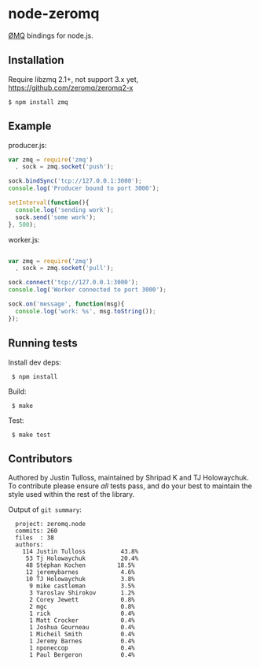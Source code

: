 # node-zeromq

  [ØMQ](http://www.zeromq.org/) bindings for node.js.

## Installation

Require libzmq 2.1+, not support 3.x yet, https://github.com/zeromq/zeromq2-x

    $ npm install zmq

## Example

producer.js:

```js
var zmq = require('zmq')
  , sock = zmq.socket('push');

sock.bindSync('tcp://127.0.0.1:3000');
console.log('Producer bound to port 3000');

setInterval(function(){
  console.log('sending work');
  sock.send('some work');
}, 500);
```

worker.js:

```js

var zmq = require('zmq')
  , sock = zmq.socket('pull');

sock.connect('tcp://127.0.0.1:3000');
console.log('Worker connected to port 3000');

sock.on('message', function(msg){
  console.log('work: %s', msg.toString());
});
```

## Running tests

  Install dev deps:

     $ npm install

  Build:

     $ make

  Test:

     $ make test

## Contributors

 Authored by Justin Tulloss, maintained by Shripad K and TJ Holowaychuk. To contribute please ensure _all_ tests pass, and do your best to maintain the style used within the rest of the library.

 Output of `git summary`:

      project: zeromq.node
      commits: 260
      files  : 38
      authors: 
        114	Justin Tulloss          43.8%
         53	Tj Holowaychuk          20.4%
         48	Stéphan Kochen         18.5%
         12	jeremybarnes            4.6%
         10	TJ Holowaychuk          3.8%
          9	mike castleman          3.5%
          3	Yaroslav Shirokov       1.2%
          2	Corey Jewett            0.8%
          2	mgc                     0.8%
          1	rick                    0.4%
          1	Matt Crocker            0.4%
          1	Joshua Gourneau         0.4%
          1	Micheil Smith           0.4%
          1	Jeremy Barnes           0.4%
          1	nponeccop               0.4%
          1	Paul Bergeron           0.4%


